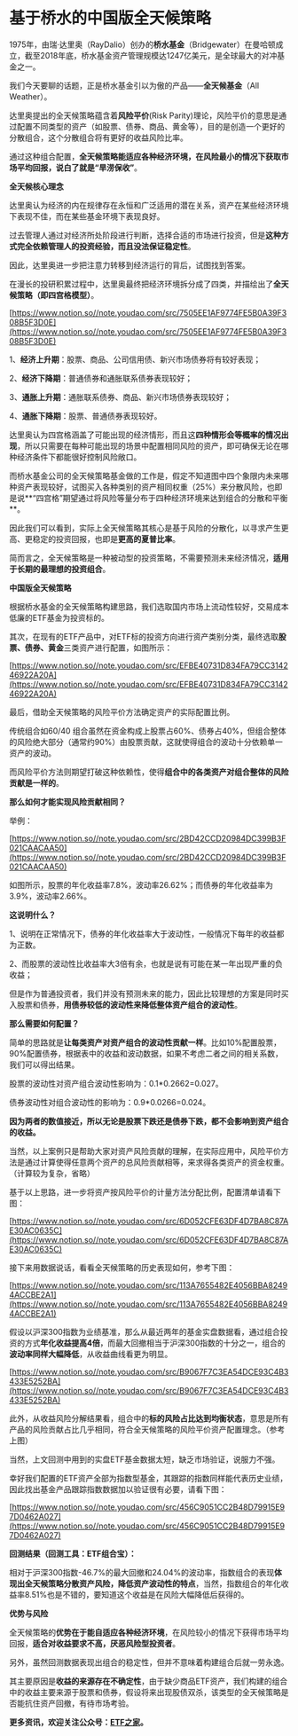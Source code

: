 # 基于桥水的中国版全天候策略

1975年，由瑞·达里奥（RayDalio）创办的**桥水基金**（Bridgewater）在曼哈顿成立，截至2018年底，桥水基金资产管理规模达1247亿美元，是全球最大的对冲基金之一。

我们今天要聊的话题，正是桥水基金引以为傲的产品——**全天候基金**（All Weather）。

达里奥提出的全天候策略蕴含着**风险平价**(Risk Parity)理论，风险平价的意思是通过配置不同类型的资产（如股票、债券、商品、黄金等），目的是创造一个更好的分散组合，这个分散组合将有更好的收益风险比率。

通过这种组合配置，**全天候策略能适应各种经济环境，在风险最小的情况下获取市场平均回报，说白了就是“旱涝保收”**。

**全天候核心理念**

达里奥认为经济的内在规律存在永恒和广泛适用的潜在关系，资产在某些经济环境下表现不佳，而在某些基金环境下表现良好。

过去管理人通过对经济所处阶段进行判断，选择合适的市场进行投资，但是**这种方式完全依赖管理人的投资经验，而且没法保证稳定性**。

因此，达里奥进一步把注意力转移到经济运行的背后，试图找到答案。

在漫长的投研积累过程中，达里奥最终把经济环境拆分成了四类，并描绘出了**全天候策略（即四宫格模型）**。

[https://www.notion.so//note.youdao.com/src/7505EE1AF9774FE5B0A39F308B5F3D0E](https://www.notion.so//note.youdao.com/src/7505EE1AF9774FE5B0A39F308B5F3D0E)

1、**经济上升期**：股票、商品、公司信用债、新兴市场债券将有较好表现；

2、**经济下降期**：普通债券和通胀联系债券表现较好；

3、**通胀上升期**：通胀联系债券、商品、新兴市场债券表现较好；

4、**通胀下降期**：股票、普通债券表现较好。

达里奥认为四宫格涵盖了可能出现的经济情形，而且这**四种情形会等概率的情况出现**，所以只需要在每种可能出现的场景中配置相同风险的资产，即可确保无论在哪种经济条件下都能很好控制风险敞口。

而桥水基金公司的全天候策略基金做的工作是，假定不知道图中四个象限内未来哪种资产表现较好，试图买入各种类别的资产相同权重（25%）来分散风险，也即是说**“四宫格”期望通过将风险等量分布于四种经济环境来达到组合的分散和平衡**。

因此我们可以看到，实际上全天候策略其核心是基于风险的分散化，以寻求产生更高、更稳定的投资回报，也即是**更高的夏普比率**。

简而言之，全天候策略是一种被动型的投资策略，不需要预测未来经济情况，**适用于长期的最理想的投资组合**。

**中国版全天候策略**

根据桥水基金的全天候策略构建思路，我们选取国内市场上流动性较好，交易成本低廉的ETF基金为投资标的。

其次，在现有的ETF产品中，对ETF标的投资方向进行资产类别分类，最终选取**股票、债券、黄金**三类资产进行配置，如图所示：

[https://www.notion.so//note.youdao.com/src/EFBE40731D834FA79CC314246922A20A](https://www.notion.so//note.youdao.com/src/EFBE40731D834FA79CC314246922A20A)

最后，借助全天候策略的风险平价方法确定资产的实际配置比例。

传统组合如60/40 组合虽然在资金构成上股票占60%、债券占40%，但组合整体的风险绝大部分（通常约90%）由股票贡献，这就使得组合的波动十分依赖单一资产的波动。

而风险平价方法则期望打破这种依赖性，使得**组合中的各类资产对组合整体的风险贡献是一样的**。

**那么如何才能实现风险贡献相同？**

举例：

[https://www.notion.so//note.youdao.com/src/2BD42CCD20984DC399B3F021CAACAA50](https://www.notion.so//note.youdao.com/src/2BD42CCD20984DC399B3F021CAACAA50)

如图所示，股票的年化收益率7.8%，波动率26.62%；而债券的年化收益率为3.9%，波动率2.66%。

**这说明什么？**

1、说明在正常情况下，债券的年化收益率大于波动性，一般情况下每年的收益都为正数。

2、而股票的波动性比收益率大3倍有余，也就是说有可能在某一年出现严重的负收益；

但是作为普通投资者，我们并没有预测未来的能力，因此比较理想的方案是同时买入股票和债券，**用债券较低的波动性来降低整体资产组合的波动性**。

**那么需要如何配置？**

简单的思路就是**让每类资产对资产组合的波动性贡献一样**。比如10%配置股票，90%配置债券，根据表中的收益和波动数据，如果不考虑二者之间的相关系数，我们可以得出结果。

股票的波动性对资产组合波动性影响为：0.1*0.2662=0.027。

债券波动性对组合波动性的影响为：0.9*0.0266=0.024。

**因为两者的数值接近，所以无论是股票下跌还是债券下跌，都不会影响到资产组合的收益。**

当然，以上案例只是帮助大家对资产风险贡献的理解，在实际应用中，风险平价方法是通过计算使得任意两个资产的总风险贡献相等，来求得各类资产的资金权重。（计算较为复杂，省略）

基于以上思路，进一步将资产按风险平价的计量方法分配比例，配置清单请看下图：

[https://www.notion.so//note.youdao.com/src/6D052CFE63DF4D7BA8C87AE30AC0635C](https://www.notion.so//note.youdao.com/src/6D052CFE63DF4D7BA8C87AE30AC0635C)

接下来用数据说话，看看全天候策略的历史表现如何，参考下图：

[https://www.notion.so//note.youdao.com/src/113A7655482E4056BBA82494ACCBE2A1](https://www.notion.so//note.youdao.com/src/113A7655482E4056BBA82494ACCBE2A1)

假设以沪深300指数为业绩基准，那么从最近两年的基金实盘数据看，通过组合投资的方式**年化收益提高4倍**，而最大回撤相当于沪深300指数的十分之一，组合的**波动率同样大幅降低**，从收益曲线看更为明显。

[https://www.notion.so//note.youdao.com/src/B9067F7C3EA54DCE93C4B3433E5252BA](https://www.notion.so//note.youdao.com/src/B9067F7C3EA54DCE93C4B3433E5252BA)

此外，从收益风险分解结果看，组合中的**标的风险占比达到均衡状态**，意思是所有产品的风险贡献占比几乎相同，符合全天候策略的风险平价资产配置理念。（参考上图）

当然，上文回测中用到的实盘ETF基金数据太短，缺乏市场验证，说服力不强。

幸好我们配置的ETF资产全部为指数型基金，其跟踪的指数同样能代表历史业绩，因此找出基金产品跟踪指数数据加以验证很有必要，请看下图：

[https://www.notion.so//note.youdao.com/src/456C9051CC2B48D79915E97D0462A027](https://www.notion.so//note.youdao.com/src/456C9051CC2B48D79915E97D0462A027)

**回测结果（回测工具：ETF组合宝）：**

相对于沪深300指数-46.7%的最大回撤和24.04%的波动率，指数组合的表现**体现出全天候策略分散资产风险，降低资产波动性的特点**，当然，指数组合的年化收益率8.51%也是不错的，要知道这个收益是在风险大幅降低后获得的。

**优势与风险**

全天候策略的**优势在于能自适应各种经济环境**，在风险较小的情况下获得市场平均回报，**适合对收益要求不高，厌恶风险型投资者**。

另外，虽然回测数据表现出组合的稳定性，但并不意味着构建组合后就一劳永逸。

其主要原因是**收益的来源存在不确定性**，由于缺少商品ETF资产，我们构建的组合中的收益主要来源于股票和债券，假设将来出现股债双杀，该类型的全天候策略是否能抗住资产回撤，有待市场考验。

**更多资讯，欢迎关注公众号：[ETF之家](https://www.etf.group/)。**